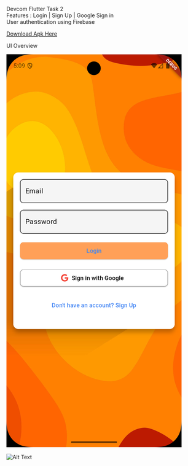 Devcom Flutter Task 2  
Features : Login | Sign Up | Google Sign in  
User authentication using Firebase  
  
[Download Apk Here](https://drive.google.com/file/d/1VbSae500icolkPONSIMYhG2qOZQeEjPw/view?usp=sharing)

UI Overview  

![Login Page](./Screenshot_1741088356.png)

<img src="https://drive.google.com/file/d/1GLMLAVw1-Vqn9RVkMaowSDz6v1E7D-lp/view?usp=drive_link" alt="Alt Text" width="300" height="200">
